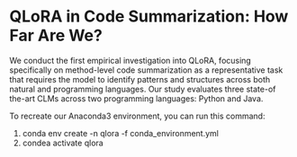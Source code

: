 # QLoRA in Code Summarization: How Far Are We?
We conduct the first empirical investigation into QLoRA, focusing specifically on method-level code summarization as a representative task that requires the model to identify patterns and structures across both natural and programming languages. Our study evaluates three state-of the-art CLMs across two programming languages: Python and Java. 

To recreate our Anaconda3 environment, you can run this command:

1. conda env create -n qlora -f conda_environment.yml
2. condea activate qlora
